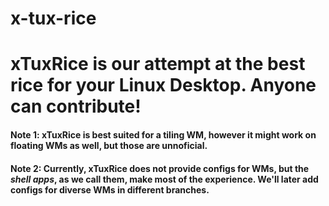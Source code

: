 # x-tux-rice

# xTuxRice is our attempt at the best rice for your Linux Desktop. Anyone can contribute!

#### Note 1: xTuxRice is best suited for a tiling WM, however it might work on floating WMs as well, but those are unnoficial.
#### Note 2: Currently, xTuxRice does not provide configs for WMs, but the _shell apps_, as we call them, make most of the experience. We'll later add configs for diverse WMs in different branches.
